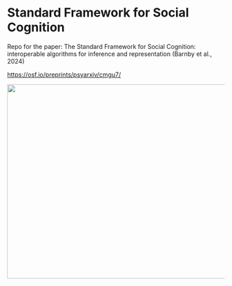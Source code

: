# Standard Framework for Social Cognition
Repo for the paper: The Standard Framework for Social Cognition: interoperable algorithms for inference and representation (Barnby et al., 2024)

https://osf.io/preprints/psyarxiv/cmgu7/

<img src="Figure1_Framework.png"  width="637" height="450">
